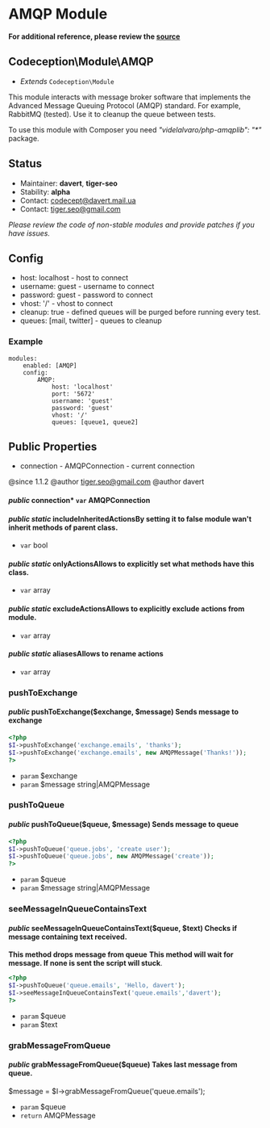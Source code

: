 # AMQP Module

**For additional reference, please review the [source](https://github.com/Codeception/Codeception/tree/master/src/Codeception/Module/AMQP.php)**
## Codeception\Module\AMQP

* *Extends* `Codeception\Module`

This module interacts with message broker software that implements
the Advanced Message Queuing Protocol (AMQP) standard. For example, RabbitMQ (tested).
Use it to cleanup the queue between tests.

<div class="alert alert-info">
To use this module with Composer you need <em>"videlalvaro/php-amqplib": "*"</em> package.
</div>

## Status
* Maintainer: **davert**, **tiger-seo**
* Stability: **alpha**
* Contact: codecept@davert.mail.ua
* Contact: tiger.seo@gmail.com

*Please review the code of non-stable modules and provide patches if you have issues.*

## Config

* host: localhost - host to connect
* username: guest - username to connect
* password: guest - password to connect
* vhost: '/' - vhost to connect
* cleanup: true - defined queues will be purged before running every test.
* queues: [mail, twitter] - queues to cleanup

### Example

    modules:
        enabled: [AMQP]
        config:
            AMQP:
                host: 'localhost'
                port: '5672'
                username: 'guest'
                password: 'guest'
                vhost: '/'
                queues: [queue1, queue2]

## Public Properties

* connection - AMQPConnection - current connection

@since 1.1.2
@author tiger.seo@gmail.com
@author davert

#### *public* connection* `var`  AMQPConnection


#### *public static* includeInheritedActionsBy setting it to false module wan't inherit methods of parent class.

 * `var`  bool
#### *public static* onlyActionsAllows to explicitly set what methods have this class.

 * `var`  array
#### *public static* excludeActionsAllows to explicitly exclude actions from module.

 * `var`  array
#### *public static* aliasesAllows to rename actions

 * `var`  array



### pushToExchange
#### *public* pushToExchange($exchange, $message) Sends message to exchange

``` php
<?php
$I->pushToExchange('exchange.emails', 'thanks');
$I->pushToExchange('exchange.emails', new AMQPMessage('Thanks!'));
?>
```

 * `param`  $exchange
 * `param`  $message string|AMQPMessage
### pushToQueue
#### *public* pushToQueue($queue, $message) Sends message to queue

``` php
<?php
$I->pushToQueue('queue.jobs', 'create user');
$I->pushToQueue('queue.jobs', new AMQPMessage('create'));
?>
```

 * `param`  $queue
 * `param`  $message string|AMQPMessage
### seeMessageInQueueContainsText
#### *public* seeMessageInQueueContainsText($queue, $text) Checks if message containing text received.

**This method drops message from queue**
**This method will wait for message. If none is sent the script will stuck**.

``` php
<?php
$I->pushToQueue('queue.emails', 'Hello, davert');
$I->seeMessageInQueueContainsText('queue.emails','davert');
?>
```

 * `param`  $queue
 * `param`  $text
### grabMessageFromQueue
#### *public* grabMessageFromQueue($queue) Takes last message from queue.

$message = $I->grabMessageFromQueue('queue.emails');

 * `param`  $queue
 * `return`  AMQPMessage








































